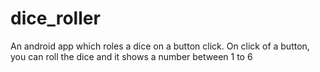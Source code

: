 # dice_roller

An android app which roles a dice on a button click. On click of a button, you can roll the dice and it shows a number between 1 to 6
